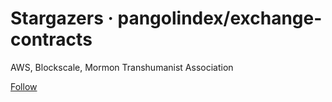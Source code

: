 # Stargazers · pangolindex/exchange-contracts

 AWS, Blockscale, Mormon Transhumanist Association

 [Follow](https://github.com/login?return_to=https%3A%2F%2Fgithub.com%2Fpangolindex%2Fexchange-contracts%2Fstargazers)

